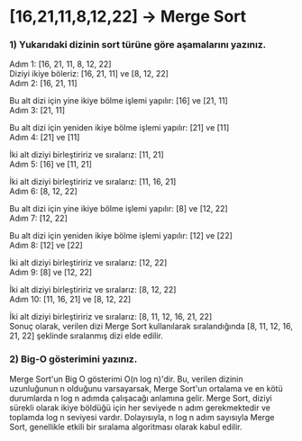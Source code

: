 # [16,21,11,8,12,22] -> Merge Sort
### 1) Yukarıdaki dizinin sort türüne göre aşamalarını yazınız.
Adım 1: [16, 21, 11, 8, 12, 22]  
Diziyi ikiye böleriz: [16, 21, 11] ve [8, 12, 22]  
Adım 2: [16, 21, 11]  

Bu alt dizi için yine ikiye bölme işlemi yapılır: [16] ve [21, 11]  
Adım 3: [21, 11]

Bu alt dizi için yeniden ikiye bölme işlemi yapılır: [21] ve [11]  
Adım 4: [21] ve [11]

İki alt diziyi birleştiririz ve sıralarız: [11, 21]  
Adım 5: [16] ve [11, 21]

İki alt diziyi birleştiririz ve sıralarız: [11, 16, 21]  
Adım 6: [8, 12, 22]

Bu alt dizi için yine ikiye bölme işlemi yapılır: [8] ve [12, 22]  
Adım 7: [12, 22]

Bu alt dizi için yeniden ikiye bölme işlemi yapılır: [12] ve [22]  
Adım 8: [12] ve [22]

İki alt diziyi birleştiririz ve sıralarız: [12, 22]  
Adım 9: [8] ve [12, 22]

İki alt diziyi birleştiririz ve sıralarız: [8, 12, 22]  
Adım 10: [11, 16, 21] ve [8, 12, 22]

İki alt diziyi birleştiririz ve sıralarız: [8, 11, 12, 16, 21, 22]  
Sonuç olarak, verilen dizi Merge Sort kullanılarak sıralandığında [8, 11, 12, 16, 21, 22] şeklinde sıralanmış dizi elde edilir.
### 2) Big-O gösterimini yazınız.
Merge Sort'un Big O gösterimi O(n log n)'dir. Bu, verilen dizinin uzunluğunun n olduğunu varsayarsak, Merge Sort'un ortalama ve en kötü durumlarda n log n adımda çalışacağı anlamına gelir. Merge Sort, diziyi sürekli olarak ikiye böldüğü için her seviyede n adım gerekmektedir ve toplamda log n seviyesi vardır. Dolayısıyla, n log n adım sayısıyla Merge Sort, genellikle etkili bir sıralama algoritması olarak kabul edilir.
